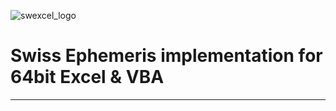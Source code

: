 ![swexcel_logo](https://github.com/diesdasjunge/swexcel/assets/72585192/68ab345a-9a9a-4cad-9227-e073ecfc76d5)
# Swiss Ephemeris implementation for 64bit Excel & VBA
-------------------------------
